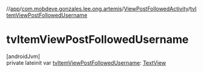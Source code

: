 //[app](../../../index.md)/[com.mobdeve.gonzales.lee.ong.artemis](../index.md)/[ViewPostFollowedActivity](index.md)/[tvItemViewPostFollowedUsername](tv-item-view-post-followed-username.md)

# tvItemViewPostFollowedUsername

[androidJvm]\
private lateinit var [tvItemViewPostFollowedUsername](tv-item-view-post-followed-username.md): [TextView](https://developer.android.com/reference/kotlin/android/widget/TextView.html)
